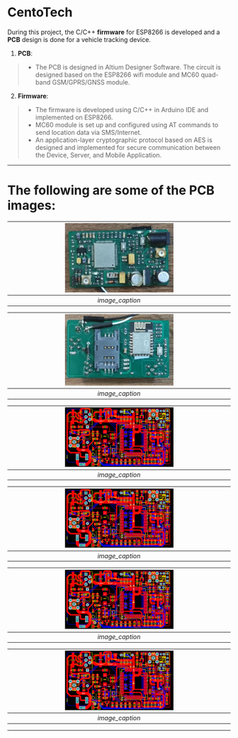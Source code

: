 # CentoTech

During this project, the C/C++ **firmware** for ESP8266 is developed and a **PCB** design is done for a vehicle tracking device.

1) **PCB**:
> - The PCB is designed in Altium Designer Software. The circuit is designed based on the ESP8266 wifi module and MC60 quad-band GSM/GPRS/GNSS module.

2) **Firmware**:
> - The firmware is developed using C/C++ in Arduino IDE and implemented on ESP8266. 
> - MC60 module is set up and configured using AT commands to send location data via SMS/Internet. 
> - An application-layer cryptographic protocol based on AES is designed and implemented for secure communication between the Device, Server, and Mobile Application. 


-----------------------------------------
# The following are some of the PCB images:

| <img src="https://github.com/mostafachegeni/CentoTech/blob/d6b454f9084086b4db7fea09fc5af59eecf61227/PCB/PCB_3.jpg" width="50%" height="50%" alt> | 
|:--:| 
| *image_caption* |

| <img src="https://github.com/mostafachegeni/CentoTech/blob/d6b454f9084086b4db7fea09fc5af59eecf61227/PCB/PCB_4.jpg" width="50%" height="50%" alt> | 
|:--:| 
| *image_caption* |
                                                                                                                             
| <img src="https://github.com/mostafachegeni/CentoTech/blob/d6b454f9084086b4db7fea09fc5af59eecf61227/PCB/PCB_0.png" width="50%" height="50%" alt> | 
|:--:| 
| *image_caption* |

| <img src="https://github.com/mostafachegeni/CentoTech/blob/d6b454f9084086b4db7fea09fc5af59eecf61227/PCB/PCB_0.png" width="50%" height="50%" alt> | 
|:--:| 
| *image_caption* |

| <img src="https://github.com/mostafachegeni/CentoTech/blob/d6b454f9084086b4db7fea09fc5af59eecf61227/PCB/PCB_0.png" width="50%" height="50%" alt> | 
|:--:| 
| *image_caption* |

| <img src="https://github.com/mostafachegeni/CentoTech/blob/d6b454f9084086b4db7fea09fc5af59eecf61227/PCB/PCB_0.png" width="50%" height="50%" alt> | 
|:--:| 
| *image_caption* |



<!-- ![PCB_0](https://user-images.githubusercontent.com/20658518/132645634-3f803ce8-96df-4efe-89ca-6f4a2e4c4d0e.png) -->
-----------------------------------------

